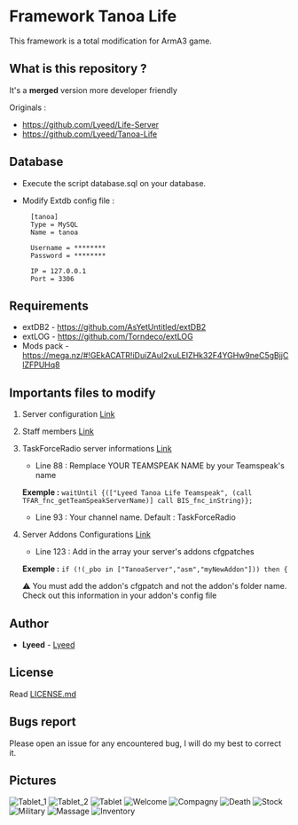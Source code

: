 # Framework Tanoa Life
This framework is a total modification for ArmA3 game.

## What is this repository ?
It's a **merged** version more developer friendly

Originals :
- https://github.com/Lyeed/Life-Server
- https://github.com/Lyeed/Tanoa-Life

## Database
- Execute the script database.sql on your database.
- Modify Extdb config file :

		[tanoa]
		Type = MySQL
		Name = tanoa

		Username = ********
		Password = ********

		IP = 127.0.0.1
		Port = 3306
	
## Requirements
- extDB2 - https://github.com/AsYetUntitled/extDB2
- extLOG - https://github.com/Torndeco/extLOG
- Mods pack - https://mega.nz/#!GEkACATR!iDuiZAuI2xuLEIZHk32F4YGHw9neC5gBjjClZFPUHq8

## Importants files to modify
1. Server configuration [Link](https://github.com/Lyeed/Framework_Tanoa_Life/blob/master/Tanoa-Server/configs/Config_Server.hpp)
2. Staff members [Link](https://github.com/Lyeed/Framework_Tanoa_Life/blob/master/Tanoa-Life.Tanoa/configs/GameConfigs/Config_Staff.hpp)
3. TaskForceRadio server informations [Link](https://github.com/Lyeed/Framework_Tanoa_Life/blob/master/Tanoa-Life.Tanoa/initPlayerLocal.sqf)
	- Line 88 : Remplace YOUR TEAMSPEAK NAME by your Teamspeak's name
    
	**Exemple :**
	``
		waitUntil {(["Lyeed Tanoa Life Teamspeak", (call TFAR_fnc_getTeamSpeakServerName)] call BIS_fnc_inString)};
	``
	- Line 93 : Your channel name. Default : TaskForceRadio
4. Server Addons Configurations [Link](https://github.com/Lyeed/Framework_Tanoa_Life/blob/master/Tanoa-Server/fn_initServer.sqf)
	- Line 123 : Add in the array your server's addons cfgpatches 
	
	**Exemple :**
	``
		if (!(_pbo in ["TanoaServer","asm","myNewAddon"])) then {
	``
	
	:warning: You must add the addon's cfgpatch and not the addon's folder name. Check out this information in your addon's config file

## Author
* **Lyeed** - [Lyeed](https://github.com/Lyeed)

## License
Read [LICENSE.md](https://github.com/Lyeed/Framework_Tanoa_Life/blob/master/LICENSE.md)

## Bugs report
Please open an issue for any encountered bug, I will do my best to correct it.

## Pictures
![Tablet_1](https://cdn.discordapp.com/attachments/434398524269002784/435855164650553354/20180415121249_1.jpg)
![Tablet_2](https://i.imgur.com/2AVLsTF.jpg)
![Tablet](https://cdn.discordapp.com/attachments/434398524269002784/435855519756845056/20180417193330_1.jpg)
![Welcome](https://images-ext-2.discordapp.net/external/4BJgWyhu8Q1qYlNMlNiYtaZqZrPVWzWMh2Mcby_uPJw/https/i.imgur.com/dOSvgx5h.jpg)
![Compagny](https://i.imgur.com/k6WJiCI.jpg)
![Death](https://i.imgur.com/gNo7n4J.jpg)
![Stock](https://i.imgur.com/yYMOMdr.jpg)
![Military](https://i.imgur.com/ylNlNsn.jpg)
![Massage](https://i.imgur.com/0qUKHuG.jpg)
![Inventory](https://i.imgur.com/K40l9p3.jpg)

